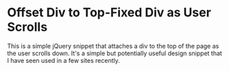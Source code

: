 <h1>Offset Div to Top-Fixed Div as User Scrolls</h1>

This is a simple jQuery snippet that attaches a div to the top of the page as the user scrolls down. It's a simple but potentially useful design snippet that I have seen used in a few sites recently.